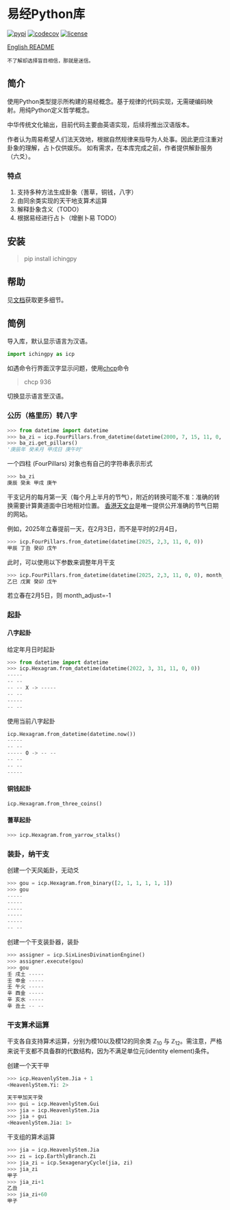 
# 易经Python库

[![pypi](https://img.shields.io/badge/pypi-v0.1-blue)](https://pypi.org/project/ichingpy/)
[![codecov](https://codecov.io/gh/JinyangWang27/ichingpy/branch/main/graph/badge.svg?token=T27TSAL7BC)](https://codecov.io/gh/JinyangWang27/ichingpy)
[![license](https://img.shields.io/badge/license-MIT-g)]([LICENSE](https://github.com/JinyangWang27/ichingpy/blob/main/LICENSE))

[English README](https://github.com/JinyangWang27/ichingpy/blob/main/README.md)

```
不了解却选择盲目相信，那就是迷信。
```



## 简介
使用Python类型提示所构建的易经概念。基于规律的代码实现，无需硬编码映射。用纯Python定义哲学概念。

中华传统文化输出，目前代码主要由英语实现，后续将推出汉语版本。

作者认为周易希望人们法天效地，根据自然规律来指导为人处事。因此更应注重对卦象的理解，占卜仅供娱乐。
如有需求，在本库完成之前，作者提供解卦服务（六爻）。

### 特点

1. 支持多种方法生成卦象（蓍草，铜钱，八字）
2. 由同余类实现的天干地支算术运算
3. 解释卦象含义（TODO）
4. 根据易经进行占卜（增删卜易 TODO）

## 安装

> pip install ichingpy


## 帮助
见[文档](https://jinyangwang27.github.io/ichingpy/)获取更多细节。

## 简例

导入库，默认显示语言为汉语。

```python
import ichingpy as icp
```

如遇命令行界面汉字显示问题，使用[chcp](https://learn.microsoft.com/en-us/windows-server/administration/windows-commands/chcp)命令
> chcp 936

切换显示语言至汉语。

### 公历（格里历）转八字


```python
>>> from datetime import datetime
>>> ba_zi = icp.FourPillars.from_datetime(datetime(2000, 7, 15, 11, 0, 0))
>>> ba_zi.get_pillars()
'庚辰年 癸未月 甲戌日 庚午时'
```

一个四柱 (FourPillars) 对象也有自己的字符串表示形式
```python
>>> ba_zi
庚辰 癸未 甲戌 庚午
```
干支记月的每月第一天（每个月上半月的节气），附近的转换可能不准：准确的转换需要计算黄道面中日地相对位置。
[香港天文台](https://www.hko.gov.hk/sc/gts/astronomy/Solar_Term.htm)是唯一提供公开准确的节气日期的网站。

例如，2025年立春提前一天，在2月3日，而不是平时的2月4日，
```python
>>> icp.FourPillars.from_datetime(datetime(2025, 2,3, 11, 0, 0))
甲辰 丁丑 癸卯 戊午
```
此时，可以使用以下参数来调整年月干支
```python
>>> icp.FourPillars.from_datetime(datetime(2025, 2,3, 11, 0, 0), month_adjust=1)   
乙巳 戊寅 癸卯 戊午
```
若立春在2月5日，则 month_adjust=-1


### 起卦
#### 八字起卦
给定年月日时起卦
```python
>>> from datetime import datetime
>>> icp.Hexagram.from_datetime(datetime(2022, 3, 31, 11, 0, 0)) 
-----
-- --
-- -- X -> -----
-- --
-----
-- --
```
使用当前八字起卦

```python
icp.Hexagram.from_datetime(datetime.now()) 
-----
-- --
----- O -> -- --
-- --
-- --
-----
```

#### 铜钱起卦

```python
icp.Hexagram.from_three_coins()           
```

#### 蓍草起卦

```python
>>> icp.Hexagram.from_yarrow_stalks()
```

### 装卦，纳干支
创建一个天风姤卦，无动爻
```python
>>> gou = icp.Hexagram.from_binary([2, 1, 1, 1, 1, 1]) 
>>> gou
-----
-----
-----
-----
-----
-- --
```

创建一个干支装卦器，装卦
```python
>>> assigner = icp.SixLinesDivinationEngine()
>>> assigner.execute(gou) 
>>> gou
壬 戌土 -----
壬 申金 -----
壬 午火 -----
辛 酉金 -----
辛 亥水 -----
辛 丑土 -- --
```


### 干支算术运算

干支各自支持算术运算，分别为模10以及模12的同余类 $\mathbb{Z}_{10}$ 与 $\mathbb{Z}_{12}$。需注意，严格来说干支都不具备群的代数结构，因为不满足单位元(identity element)条件。

创建一个天干甲
```python
>>> icp.HeavenlyStem.Jia + 1
<HeavenlyStem.Yi: 2>

天干甲加天干癸
>>> gui = icp.HeavenlyStem.Gui
>>> jia = icp.HeavenlyStem.Jia
>>> jia + gui 
<HeavenlyStem.Jia: 1>
```

干支组的算术运算
```python
>>> jia = icp.HeavenlyStem.Jia 
>>> zi = icp.EarthlyBranch.Zi
>>> jia_zi = icp.SexagenaryCycle(jia, zi)
>>> jia_zi
甲子
>>> jia_zi+1
乙丑
>>> jia_zi+60
甲子
```
